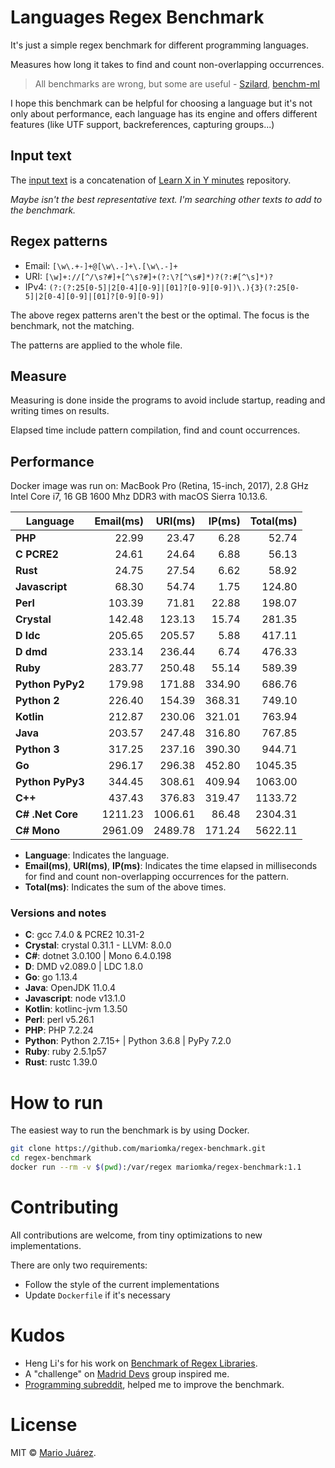 # Languages Regex Benchmark

It's just a simple regex benchmark for different programming languages.

Measures how long it takes to find and count non-overlapping occurrences.

> All benchmarks are wrong, but some are useful - [Szilard](https://github.com/szilard), [benchm-ml](https://github.com/szilard/benchm-ml)

I hope this benchmark can be helpful for choosing a language but it's not only about performance, each language has its engine and offers different features (like UTF support, backreferences, capturing groups...)

## Input text

The [input text](input-text.txt) is a concatenation of [Learn X in Y minutes](https://github.com/adambard/learnxinyminutes-docs) repository.

*Maybe isn't the best representative text. I'm searching other texts to add to the benchmark.*

## Regex patterns

- Email: ``[\w\.+-]+@[\w\.-]+\.[\w\.-]+``
- URI: ``[\w]+://[^/\s?#]+[^\s?#]+(?:\?[^\s#]*)?(?:#[^\s]*)?``
- IPv4: ``(?:(?:25[0-5]|2[0-4][0-9]|[01]?[0-9][0-9])\.){3}(?:25[0-5]|2[0-4][0-9]|[01]?[0-9][0-9])``

The above regex patterns aren't the best or the optimal. The focus is the benchmark, not the matching.

The patterns are applied to the whole file.

## Measure

Measuring is done inside the programs to avoid include startup, reading and writing times on results.

Elapsed time include pattern compilation, find and count occurrences.

## Performance

Docker image was run on: MacBook Pro (Retina, 15-inch, 2017), 2.8 GHz Intel Core i7, 16 GB 1600 Mhz DDR3 with macOS Sierra 10.13.6.

Language | Email(ms) | URI(ms) | IP(ms) | Total(ms)
--- | ---: | ---: | ---: | ---:
**PHP** | 22.99 | 23.47 | 6.28 | 52.74
**C PCRE2** | 24.61 | 24.64 | 6.88 | 56.13
**Rust** | 24.75 | 27.54 | 6.62 | 58.92
**Javascript** | 68.30 | 54.74 | 1.75 | 124.80
**Perl** | 103.39 | 71.81 | 22.88 | 198.07
**Crystal** | 142.48 | 123.13 | 15.74 | 281.35
**D ldc** | 205.65 | 205.57 | 5.88 | 417.11
**D dmd** | 233.14 | 236.44 | 6.74 | 476.33
**Ruby** | 283.77 | 250.48 | 55.14 | 589.39
**Python PyPy2** | 179.98 | 171.88 | 334.90 | 686.76
**Python 2** | 226.40 | 154.39 | 368.31 | 749.10
**Kotlin** | 212.87 | 230.06 | 321.01 | 763.94
**Java** | 203.57 | 247.48 | 316.80 | 767.85
**Python 3** | 317.25 | 237.16 | 390.30 | 944.71
**Go** | 296.17 | 296.38 | 452.80 | 1045.35
**Python PyPy3** | 344.45 | 308.61 | 409.94 | 1063.00
**C++** | 437.43 | 376.83 | 319.47 | 1133.72
**C# .Net Core** | 1211.23 | 1006.61 | 86.48 | 2304.31
**C# Mono** | 2961.09 | 2489.78 | 171.24 | 5622.11

- **Language**: Indicates the language.
- **Email(ms)**, **URI(ms)**, **IP(ms)**: Indicates the time elapsed in milliseconds for find and count non-overlapping occurrences for the pattern.
- **Total(ms)**: Indicates the sum of the above times.

### Versions and notes

- **C**: gcc 7.4.0 & PCRE2 10.31-2
- **Crystal**: crystal 0.31.1 - LLVM: 8.0.0
- **C#**: dotnet 3.0.100 | Mono 6.4.0.198
- **D**: DMD v2.089.0 | LDC 1.8.0
- **Go**: go 1.13.4
- **Java**: OpenJDK 11.0.4
- **Javascript**: node v13.1.0
- **Kotlin**: kotlinc-jvm 1.3.50
- **Perl**: perl v5.26.1
- **PHP**: PHP 7.2.24
- **Python**: Python 2.7.15+ | Python 3.6.8 | PyPy 7.2.0
- **Ruby**: ruby 2.5.1p57
- **Rust**: rustc 1.39.0

# How to run

The easiest way to run the benchmark is by using Docker.

```sh
git clone https://github.com/mariomka/regex-benchmark.git
cd regex-benchmark
docker run --rm -v $(pwd):/var/regex mariomka/regex-benchmark:1.1 
```

# Contributing

All contributions are welcome, from tiny optimizations to new implementations.

There are only two requirements:
- Follow the style of the current implementations
- Update `Dockerfile` if it's necessary

# Kudos

- Heng Li's for his work on [Benchmark of Regex Libraries](http://lh3lh3.users.sourceforge.net/reb.shtml).
- A "challenge" on [Madrid Devs](http://madriddevs.org/) group inspired me.
- [Programming subreddit](https://www.reddit.com/r/programming/), helped me to improve the benchmark.

# License

MIT © [Mario Juárez](https://github.com/mariomka).
